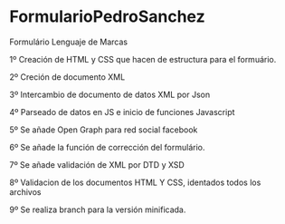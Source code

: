 # FormularioPedroSanchez
Formulário Lenguaje de Marcas

1º
Creación de HTML y CSS que hacen de estructura para el formuário.

2º
Creción de documento XML

3º
Intercambio de documento de datos XML por Json

4º
Parseado de datos en JS e inicio de funciones Javascript

5º
Se añade Open Graph para red social facebook

6º
Se añade la función de corrección del formulário.

7º
Se añade validación de XML por DTD y XSD

8º 
Validacion de los documentos HTML Y CSS, identados todos los archivos

9º Se realiza branch para la versión minificada.


